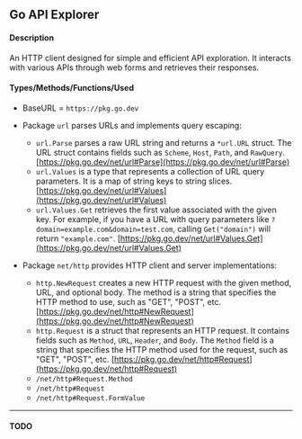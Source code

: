 ## Go API Explorer

#### Description
An HTTP client designed for simple and efficient API exploration. It interacts with various APIs through web forms and retrieves their responses.


#### Types/Methods/Functions/Used
- BaseURL = `https://pkg.go.dev`

- Package `url` parses URLs and implements query escaping:
  - `url.Parse` parses a raw URL string and returns a `*url.URL` struct. The URL struct contains fields such as `Scheme`, `Host`, `Path`, and `RawQuery`. [https://pkg.go.dev/net/url#Parse](https://pkg.go.dev/net/url#Parse)
  - `url.Values` is a type that represents a collection of URL query parameters. It is a map of string keys to string slices. [https://pkg.go.dev/net/url#Values](https://pkg.go.dev/net/url#Values)
  - `url.Values.Get` retrieves the first value associated with the given key. For example, if you have a URL with query parameters like `?domain=example.com&domain=test.com`, calling `Get("domain")` will
        return `"example.com"`. [https://pkg.go.dev/net/url#Values.Get](https://pkg.go.dev/net/url#Values.Get)

- Package `net/http` provides HTTP client and server implementations:
  - `http.NewRequest` creates a new HTTP request with the given method, URL, and optional body. The method is a string that specifies the HTTP method to use, such as "GET", "POST", etc. [https://pkg.go.dev/net/http#NewRequest](https://pkg.go.dev/net/http#NewRequest)
  - `http.Request` is a struct that represents an HTTP request. It contains fields such as `Method`, `URL`, `Header`, and `Body`. The `Method` field is a string that specifies the HTTP method 
        used for the request, such as "GET", "POST", etc. [https://pkg.go.dev/net/http#Request](https://pkg.go.dev/net/http#Request)
  - `/net/http#Request.Method`
  - `/net/http#Request`
  - `/net/http#Request.FormValue`

---

#### TODO
